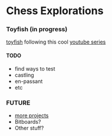# Chess Explorations

### Toyfish (in progress)

[toyfish](toyfish) following this cool [youtube series](https://www.youtube.com/playlist?list=PLmN0neTso3JyHJ4YqTo4IT8LPm4laNhZ5)

#### TODO
 - find ways to test
 - castling
 - en-passant
 - etc

### FUTURE
 - [more projects](https://www.chessprogramming.org/Recommended_Reading)
 - Bitboards?
 - Other stuff?
